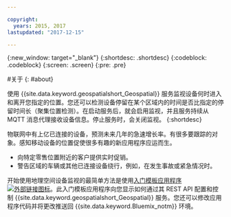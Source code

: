```yaml
---

copyright:
  years: 2015, 2017
lastupdated: "2017-12-15"

---
```


<!-- Attribute definitions -->
{:new_window: target="_blank"}
{:shortdesc: .shortdesc}
{:codeblock: .codeblock}
{:screen: .screen}
{:pre: .pre}

#关于
{: #about}


使用 {{site.data.keyword.geospatialshort_Geospatial}} 服务监视设备何时进入和离开您指定的位置。您还可以检测设备停留在某个区域内的时间是否比指定的停留时间长（聚集位置检测）。在启动服务后，就会启用监视，并且服务持续从 MQTT 消息代理接收设备信息。停止服务时，会关闭监视。
{:shortdesc}


物联网中有上亿已连接的设备，预测未来几年的急速增长率。有很多要跟踪的对象。感知移动设备的位置促使很多有趣的新应用程序应运而生。

* 向特定零售位置附近的客户提供实时促销。
* 警告区域的车辆或其他已连接设备绕行，例如，在发生事故或紧急情况时。


开始使用地理空间设备监视的最简单方法是使用[入门模板应用程序 ![外部链接图标](../../icons/launch-glyph.svg "外部链接图标")](https://www.ibm.com/developerworks/library/mo-monitordevices-app/index.html)。此入门模板应用程序向您显示如何通过其 REST API 配置和控制 {{site.data.keyword.geospatialshort_Geospatial}} 服务。您还可以修改应用程序代码并将更改推送回 {{site.data.keyword.Bluemix_notm}} 环境。
